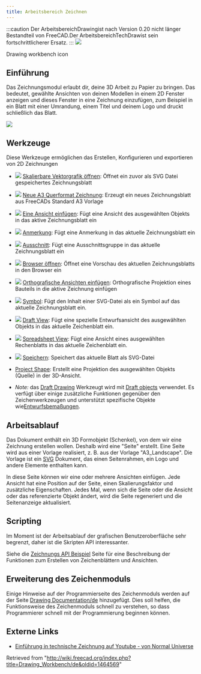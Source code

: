 ```yaml
---
title: Arbeitsbereich Zeichnen
---
```


:::caution
Der ArbeitsbereichDrawingist nach Version 0.20 nicht länger Bestandteil von FreeCAD.Der ArbeitsbereichTechDrawist sein fortschrittlicherer Ersatz.
:::
![](/images/Workbench_Drawing.svg)

Drawing workbench icon

## Einführung

Das Zeichnungsmodul erlaubt dir, deine 3D Arbeit zu Papier zu bringen. Das bedeutet, gewählte Ansichten von deinen Modellen in einem 2D Fenster anzeigen und dieses Fenster in eine Zeichnung einzufügen, zum Beispiel in ein Blatt mit einer Umrandung, einem Titel und deinem Logo und druckt schließlich das Blatt.

![](/images/Drawing_extraction.png)

## Werkzeuge

Diese Werkzeuge ermöglichen das Erstellen, Konfigurieren und exportieren von 2D Zeichnungen

- ![](/images/Drawing_New.png) [Skalierbare Vektorgrafik öffnen](/Drawing_Open_SVG/de "Drawing Open SVG/de"): Öffnet ein zuvor als SVG Datei gespeichertes Zeichnungsblatt

- ![](/images/Drawing_Landscape_A3.png) [Neue A3 Querformat Zeichnung](/Drawing_Landscape_A3/de "Drawing Landscape A3/de"): Erzeugt ein neues Zeichnungsblatt aus FreeCADs Standard A3 Vorlage

- ![](/images/Drawing_View.png) [Eine Ansicht einfügen](/Drawing_View/de "Drawing View/de"): Fügt eine Ansicht des ausgewählten Objekts in das aktive Zeichnungsblatt ein

- ![](/images/Drawing_Annotation.png) [Anmerkung](/Drawing_Annotation/de "Drawing Annotation/de"): Fügt eine Anmerkung in das aktuelle Zeichnungsblatt ein

- ![](/images/Drawing_Clip.png) [Ausschnitt](/Drawing_Clip/de "Drawing Clip/de"): Fügt eine Ausschnittsgruppe in das aktuelle Zeichnungsblatt ein

- ![](/images/Drawing_Openbrowser.png) [Browser öffnen](/Drawing_Openbrowser/de "Drawing Openbrowser/de"): Öffnet eine Vorschau des aktuellen Zeichnungsblatts in den Browser ein

- ![](/images/Drawing_Orthoviews.png) [Orthografische Ansichten einfügen](/Drawing_Orthoviews/de "Drawing Orthoviews/de"): Orthografische Projektion eines Bauteils in die aktive Zeichnung einfügen

- ![](/images/Drawing_Symbol.png) [Symbol](/Drawing_Symbol "Drawing Symbol"): Fügt den Inhalt einer SVG-Datei als ein Symbol auf das aktuelle Zeichnungsblatt ein.

- ![](/images/Drawing_DraftView.png) [Draft View](/Draft_Drawing "Draft Drawing"): Fügt eine spezielle Entwurfsansicht des ausgewählten Objekts in das aktuelle Zeichenblatt ein.

- ![](/images/Drawing_SpreadsheetView.png) [Spreadsheet View](/Drawing_SpreadsheetView "Drawing SpreadsheetView"): Fügt eine Ansicht eines ausgewählten Rechenblatts in das aktuelle Zeichenblatt ein.

- ![](/images/Drawing_Save.png) [Speichern](/index.php?title=Drawing_Save/de&action=edit&redlink=1 "Drawing Save/de (page does not exist)"): Speichert das aktuelle Blatt als SVG-Datei

* [Project Shape](/Drawing_ProjectShape "Drawing ProjectShape"): Erstellt eine Projektion des ausgewählten Objekts (Quelle) in der 3D-Ansicht.

* _Note:_ das [Draft Drawing](/Draft_Drawing/de "Draft Drawing/de") Werkzeugt wird mit [Draft objects](/Draft_Workbench/de "Draft Workbench/de") verwendet. Es verfügt über einige zusätzliche Funktionen gegenüber den Zeichenwerkzeugen und unterstützt spezifische Objekte wie[Entwurfsbemaßungen](/Draft_Dimension/de "Draft Dimension/de").

## Arbeitsablauf

Das Dokument enthält ein 3D Formobjekt (Schenkel), von dem wir eine Zeichnung erstellen wollen. Deshalb wird eine "Seite" erstellt. Eine Seite wird aus einer Vorlage realisiert, z. B. aus der Vorlage "A3_Landscape". Die Vorlage ist ein [SVG](/SVG/de "SVG/de") Dokument, das einen Seitenrahmen, ein Logo und andere Elemente enthalten kann.

In diese Seite können wir eine oder mehrere Ansichten einfügen. Jede Ansicht hat eine Position auf der Seite, einen Skalierungsfaktor und zusätzliche Eigenschaften. Jedes Mal, wenn sich die Seite oder die Ansicht oder das referenzierte Objekt ändert, wird die Seite regeneriert und die Seitenanzeige aktualisiert.

## Scripting

Im Moment ist der Arbeitsablauf der grafischen Benutzeroberfläche sehr begrenzt, daher ist die Skripten API interessanter.

Siehe die [Zeichnungs API Beispiel](/index.php?title=Drawing_API_example/de&action=edit&redlink=1 "Drawing API example/de (page does not exist)") Seite für eine Beschreibung der Funktionen zum Erstellen von Zeichenblättern und Ansichten.

## Erweiterung des Zeichenmoduls

Einige Hinweise auf der Programmierseite des Zeichenmoduls werden auf der Seite [Drawing Documentation/de](/index.php?title=Drawing_Documentation/de&action=edit&redlink=1 "Drawing Documentation/de (page does not exist)") hinzugefügt. Dies soll helfen, die Funktionsweise des Zeichenmoduls schnell zu verstehen, so dass Programmierer schnell mit der Programmierung beginnen können.

## Externe Links

- [Einführung in technische Zeichnung auf Youtube - von Normal Universe](https://www.youtube.com/watch?v=1Hm5Zyjmjac)

Retrieved from "<http://wiki.freecad.org/index.php?title=Drawing_Workbench/de&oldid=1464569>"
